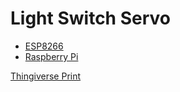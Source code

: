 # Light Switch Servo
* [ESP8266](./esp8266)  
* [Raspberry Pi](./raspberry-pi)

[Thingiverse Print](https://www.thingiverse.com/thing:1156995)